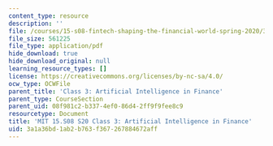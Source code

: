 ```yaml
---
content_type: resource
description: ''
file: /courses/15-s08-fintech-shaping-the-financial-world-spring-2020/3a1a36bd1ab2b763f367267884672aff_MIT15-S08S20_class3.pdf
file_size: 561225
file_type: application/pdf
hide_download: true
hide_download_original: null
learning_resource_types: []
license: https://creativecommons.org/licenses/by-nc-sa/4.0/
ocw_type: OCWFile
parent_title: 'Class 3: Artificial Intelligence in Finance'
parent_type: CourseSection
parent_uid: 08f981c2-b337-4ef0-86d4-2ff9f9fee8c9
resourcetype: Document
title: 'MIT 15.S08 S20 Class 3: Artificial Intelligence in Finance'
uid: 3a1a36bd-1ab2-b763-f367-267884672aff
---
```

